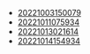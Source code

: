 - [20221003150079](/zet/20221003150079/README.md)
- [20221011075934](/zet/20221011075934/README.md)
- [20221013021614](/zet/20221013021614/README.md)
- [20221014154934](/zet/20221014154934/README.md)
